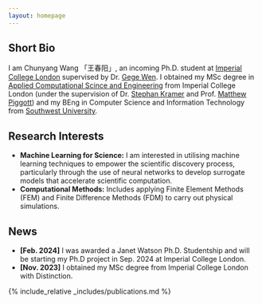 ```yaml
---
layout: homepage
---
```


## Short Bio

I am Chunyang Wang 「王春阳」, an incoming Ph.D. student at [Imperial College London](https://www.imperial.ac.uk/) supervised by Dr. [Gege Wen](https://gegewen.github.io/). I obtained my MSc degree in [Applied Computational Scince and Engineering](https://www.imperial.ac.uk/study/courses/postgraduate-taught/applied-computational-science/) from Imperial College London (under the supervision of Dr. [Stephan Kramer](https://www.imperial.ac.uk/people/s.kramer) and Prof. [Matthew Piggott](https://www.imperial.ac.uk/people/m.d.piggott)) and my BEng in Computer Science and Information Technology from  [Southwest University](http://admissions.swu.edu.cn/About/SWU.htm).

## Research Interests

- **Machine Learning for Science:** I am interested in utilising machine learning techniques to empower the scientific discovery process, particularly through the use of neural networks to develop surrogate models that accelerate scientific computation.
- **Computational Methods:** Includes applying Finite Element Methods (FEM) and Finite Difference Methods (FDM) to carry out physical simulations.

## News

- **[Feb. 2024]** I was awarded a Janet Watson Ph.D.
Studentship and will be starting my Ph.D project in Sep. 2024 at Imperial College London.
- **[Nov. 2023]** I obtained my MSc degree from Imperial College London with Distinction.

{% include_relative _includes/publications.md %}

<!-- {% include_relative _includes/services.md %} -->
